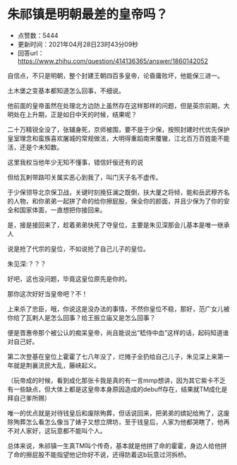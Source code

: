 # 朱祁镇是明朝最差的皇帝吗？
- 点赞数：5444
- 更新时间：2021年04月28日23时43分09秒
- 回答url：https://www.zhihu.com/question/414136365/answer/1860142052
<body>
 <p data-pid="jmFpPexJ">自信点，不只是明朝，整个封建王朝四百多皇帝，论昏庸败坏，他能保三进一。</p>
 <p data-pid="_wo8RRVr">土木堡之变基本都知道怎么回事，不细说。</p>
 <p data-pid="G1a3fnVL">他前面的皇帝虽然在处理北方边防上虽然存在这样那样的问题，但是英宗前期，大明处在上升期，正是如日中天的时候，结果呢？</p>
 <p data-pid="UMS-poYz">二十万精锐全没了，张辅身死，京师被围，要不是于少保，按照封建时代优先保护皇室理念和蛮族喜欢屠城的常规做法，大明得重蹈南宋覆辙，江北百万百姓能不能活，还是个未知数。</p>
 <p data-pid="JnBfkrhg">这里我权当他年少无知不懂事，错信奸佞还有的说</p>
 <p data-pid="jFjqbh56">但给瓦剌带路叩关属实恶心到我了，叫门天子名不虚传。</p>
 <p data-pid="E0kl0oqF">于少保领导北京保卫战，关键时刻挽狂澜之既倒，扶大厦之将倾，能和岳武穆齐名的人物，和你弟弟一起拼了命的给你擦屁股，保全你的颜面，并且少保为了你的安全和国家体面，一直想把你接回来。</p>
 <p data-pid="cU7nuqsg">是，接是接回来了，趁着弟弟快死了夺皇位，主要是朱见深那会儿基本是唯一继承人</p>
 <p data-pid="OEOpJ5td">说是抢了代宗的皇位，不如说抢了自己儿子的皇位。</p>
 <p data-pid="7jqTnUKw">朱见深:？？？</p>
 <p data-pid="RtSCKdtn">好吧，这也没问题，毕竟这皇位原先是你的。</p>
 <p data-pid="Go1OU2TY">那你这次好好当皇帝吧？不！</p>
 <p data-pid="rEw24u1E">上来杀了忠臣，哦，你说这是没办法的事情，不然你皇位不稳，那好，范广女儿被你给了瓦剌人是怎么回事？给王振立庙又是怎么回事？</p>
 <p data-pid="REBLniUE">便是晋惠帝那个被公认的痴呆皇帝，尚且能说出“嵇侍中血”这样的话，起码知道谁对自己好。</p>
 <p data-pid="D5BwwrT4">第二次登基在皇位上霍霍了七八年没了，烂摊子全扔给自己儿子，朱见深上来第一年就是荆襄流民大乱，藤峡起义。</p>
 <p data-pid="vbfC37Zl">（玩帝成的时候，看到成化那张卡我是真的有一言mmp想讲，因为其它紫卡不乏有一些缺点，但大体上都是这皇帝本身原因造成的debuff存在，结果就TM成化是拜自己爹所赐）</p>
 <p data-pid="kQDSPetJ">唯一的优点就是对待钱皇后和废除殉葬，但话说回来，把弟弟的嫔妃给殉了，这废除殉葬怎么看怎么像当了婊子又想立牌坊，至于钱皇后，人家为他都哭瞎了，他再不对人家好，这玩意都不能叫个人。</p>
 <p data-pid="bFKWPzIV">总体来说，朱祁镇一生真TM叫个传奇，基本就是他拼了命的霍霍，身边人给他拼了命的擦屁股不能指望他记你好不说，还得防着这b玩意过河拆桥。</p>
</body>